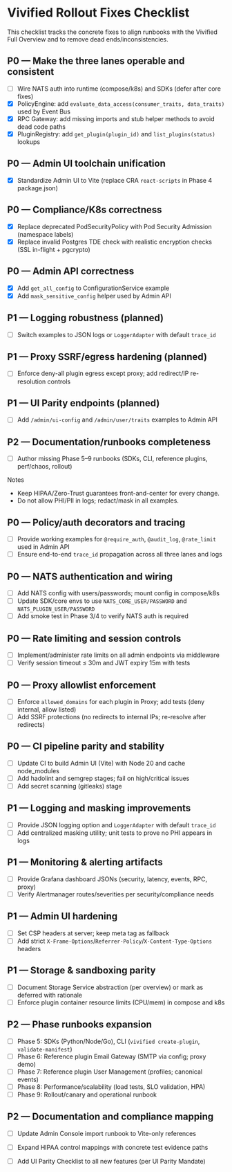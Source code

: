 # Vivified Rollout Fixes Checklist

This checklist tracks the concrete fixes to align runbooks with the Vivified Full Overview and to remove dead ends/inconsistencies.

## P0 — Make the three lanes operable and consistent
- [ ] Wire NATS auth into runtime (compose/k8s) and SDKs (defer after core fixes)
- [x] PolicyEngine: add `evaluate_data_access(consumer_traits, data_traits)` used by Event Bus
- [x] RPC Gateway: add missing imports and stub helper methods to avoid dead code paths
- [x] PluginRegistry: add `get_plugin(plugin_id)` and `list_plugins(status)` lookups

## P0 — Admin UI toolchain unification
- [x] Standardize Admin UI to Vite (replace CRA `react-scripts` in Phase 4 package.json)

## P0 — Compliance/K8s correctness
- [x] Replace deprecated PodSecurityPolicy with Pod Security Admission (namespace labels)
- [x] Replace invalid Postgres TDE check with realistic encryption checks (SSL in-flight + pgcrypto)

## P0 — Admin API correctness
- [x] Add `get_all_config` to ConfigurationService example
- [x] Add `mask_sensitive_config` helper used by Admin API

## P1 — Logging robustness (planned)
- [ ] Switch examples to JSON logs or `LoggerAdapter` with default `trace_id`

## P1 — Proxy SSRF/egress hardening (planned)
- [ ] Enforce deny-all plugin egress except proxy; add redirect/IP re-resolution controls

## P1 — UI Parity endpoints (planned)
- [ ] Add `/admin/ui-config` and `/admin/user/traits` examples to Admin API

## P2 — Documentation/runbooks completeness
- [ ] Author missing Phase 5–9 runbooks (SDKs, CLI, reference plugins, perf/chaos, rollout)

Notes
- Keep HIPAA/Zero-Trust guarantees front-and-center for every change.
- Do not allow PHI/PII in logs; redact/mask in all examples.


## P0 — Policy/auth decorators and tracing
- [ ] Provide working examples for `@require_auth`, `@audit_log`, `@rate_limit` used in Admin API
- [ ] Ensure end-to-end `trace_id` propagation across all three lanes and logs

## P0 — NATS authentication and wiring
- [ ] Add NATS config with users/passwords; mount config in compose/k8s
- [ ] Update SDK/core envs to use `NATS_CORE_USER/PASSWORD` and `NATS_PLUGIN_USER/PASSWORD`
- [ ] Add smoke test in Phase 3/4 to verify NATS auth is required

## P0 — Rate limiting and session controls
- [ ] Implement/administer rate limits on all admin endpoints via middleware
- [ ] Verify session timeout ≤ 30m and JWT expiry 15m with tests

## P0 — Proxy allowlist enforcement
- [ ] Enforce `allowed_domains` for each plugin in Proxy; add tests (deny internal, allow listed)
- [ ] Add SSRF protections (no redirects to internal IPs; re-resolve after redirects)

## P0 — CI pipeline parity and stability
- [ ] Update CI to build Admin UI (Vite) with Node 20 and cache node_modules
- [ ] Add hadolint and semgrep stages; fail on high/critical issues
- [ ] Add secret scanning (gitleaks) stage

## P1 — Logging and masking improvements
- [ ] Provide JSON logging option and `LoggerAdapter` with default `trace_id`
- [ ] Add centralized masking utility; unit tests to prove no PHI appears in logs

## P1 — Monitoring & alerting artifacts
- [ ] Provide Grafana dashboard JSONs (security, latency, events, RPC, proxy)
- [ ] Verify Alertmanager routes/severities per security/compliance needs

## P1 — Admin UI hardening
- [ ] Set CSP headers at server; keep meta tag as fallback
- [ ] Add strict `X-Frame-Options`/`Referrer-Policy`/`X-Content-Type-Options` headers

## P1 — Storage & sandboxing parity
- [ ] Document Storage Service abstraction (per overview) or mark as deferred with rationale
- [ ] Enforce plugin container resource limits (CPU/mem) in compose and k8s

## P2 — Phase runbooks expansion
- [ ] Phase 5: SDKs (Python/Node/Go), CLI (`vivified create-plugin`, `validate-manifest`)
- [ ] Phase 6: Reference plugin Email Gateway (SMTP via config; proxy demo)
- [ ] Phase 7: Reference plugin User Management (profiles; canonical events)
- [ ] Phase 8: Performance/scalability (load tests, SLO validation, HPA)
- [ ] Phase 9: Rollout/canary and operational runbook

## P2 — Documentation and compliance mapping
- [ ] Update Admin Console import runbook to Vite-only references
- [ ] Expand HIPAA control mappings with concrete test evidence paths
- [ ] Add UI Parity Checklist to all new features (per UI Parity Mandate)


